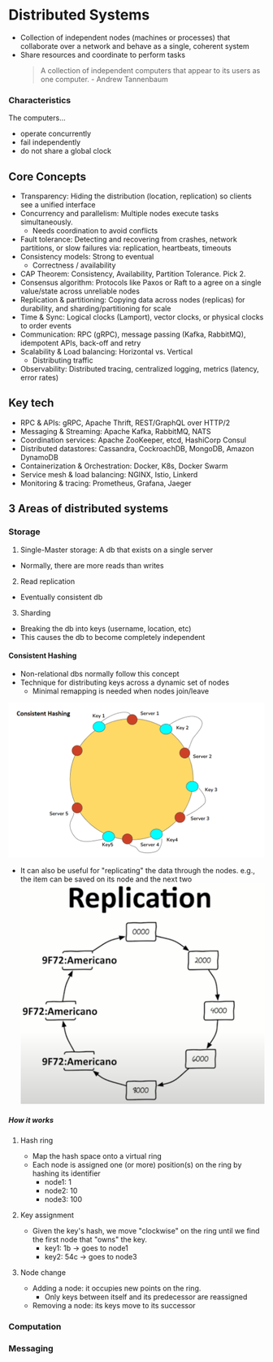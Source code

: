 # Distributed Systems

- Collection of independent nodes (machines or processes) that collaborate over a network and behave as a single, coherent system
- Share resources and coordinate to perform tasks
  > A collection of independent computers that appear to its users as one computer. - Andrew Tannenbaum

### Characteristics

The computers...

- operate concurrently
- fail independently
- do not share a global clock

## Core Concepts

- Transparency: Hiding the distribution (location, replication) so clients see a unified interface
- Concurrency and parallelism: Multiple nodes execute tasks simultaneously.
  - Needs coordination to avoid conflicts
- Fault tolerance: Detecting and recovering from crashes, network partitions, or slow failures via: replication, heartbeats, timeouts
- Consistency models: Strong to eventual
  - Correctness / availability
- CAP Theorem: Consistency, Availability, Partition Tolerance. Pick 2.
- Consensus algorithm: Protocols like Paxos or Raft to a agree on a single value/state across unreliable nodes
- Replication & partitioning: Copying data across nodes (replicas) for durability, and sharding/partitioning for scale
- Time & Sync: Logical clocks (Lamport), vector clocks, or physical clocks to order events
- Communication: RPC (gRPC), message passing (Kafka, RabbitMQ), idempotent APIs, back-off and retry
- Scalability & Load balancing: Horizontal vs. Vertical
  - Distributing traffic
- Observability: Distributed tracing, centralized logging, metrics (latency, error rates)

## Key tech

- RPC & APIs: gRPC, Apache Thrift, REST/GraphQL over HTTP/2
- Messaging & Streaming: Apache Kafka, RabbitMQ, NATS
- Coordination services: Apache ZooKeeper, etcd, HashiCorp Consul
- Distributed datastores: Cassandra, CockroachDB, MongoDB, Amazon DynamoDB
- Containerization & Orchestration: Docker, K8s, Docker Swarm
- Service mesh & load balancing: NGINX, Istio, Linkerd
- Monitoring & tracing: Prometheus, Grafana, Jaeger

## 3 Areas of distributed systems

### Storage

1. Single-Master storage: A db that exists on a single server

- Normally, there are more reads than writes

2. Read replication

- Eventually consistent db

3. Sharding

- Breaking the db into keys (username, location, etc)
- This causes the db to become completely independent

#### Consistent Hashing

- Non-relational dbs normally follow this concept
- Technique for distributing keys across a dynamic set of nodes
  - Minimal remapping is needed when nodes join/leave

![alt text](image-3.png)

- It can also be useful for "replicating" the data through the nodes. e.g., the item can be saved on its node and the next two
  ![alt text](image-4.png)

##### How it works

1. Hash ring

   - Map the hash space onto a virtual ring
   - Each node is assigned one (or more) position(s) on the ring by hashing its identifier
     - node1: 1
     - node2: 10
     - node3: 100

2. Key assignment

   - Given the key's hash, we move "clockwise" on the ring until we find the first node that "owns" the key.
     - key1: 1b -> goes to node1
     - key2: 54c -> goes to node3

3. Node change
   - Adding a node: it occupies new points on the ring.
     - Only keys between itself and its predecessor are reassigned
   - Removing a node: its keys move to its successor

### Computation

### Messaging
